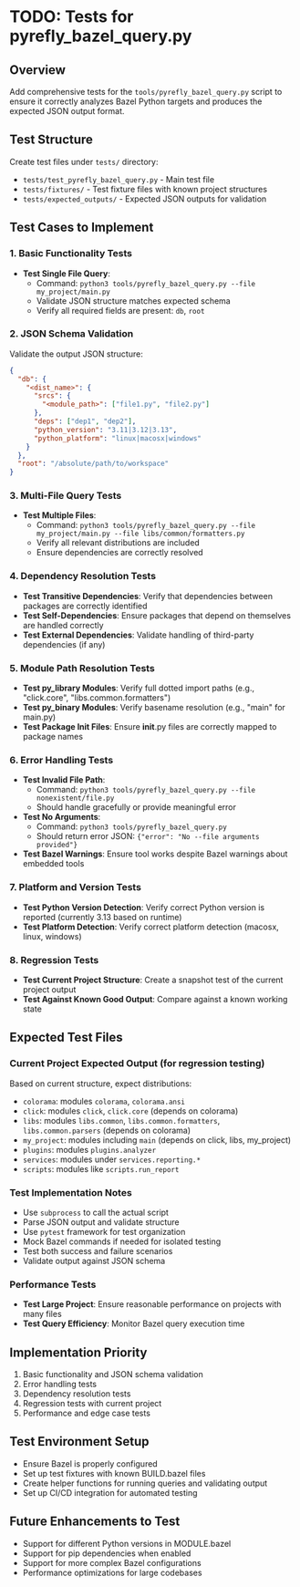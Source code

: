# TODO: Tests for pyrefly_bazel_query.py

## Overview
Add comprehensive tests for the `tools/pyrefly_bazel_query.py` script to ensure it correctly analyzes Bazel Python targets and produces the expected JSON output format.

## Test Structure
Create test files under `tests/` directory:
- `tests/test_pyrefly_bazel_query.py` - Main test file
- `tests/fixtures/` - Test fixture files with known project structures
- `tests/expected_outputs/` - Expected JSON outputs for validation

## Test Cases to Implement

### 1. Basic Functionality Tests
- **Test Single File Query**: 
  - Command: `python3 tools/pyrefly_bazel_query.py --file my_project/main.py`
  - Validate JSON structure matches expected schema
  - Verify all required fields are present: `db`, `root`

### 2. JSON Schema Validation
Validate the output JSON structure:
```json
{
  "db": {
    "<dist_name>": {
      "srcs": {
        "<module_path>": ["file1.py", "file2.py"]
      },
      "deps": ["dep1", "dep2"],
      "python_version": "3.11|3.12|3.13",
      "python_platform": "linux|macosx|windows"
    }
  },
  "root": "/absolute/path/to/workspace"
}
```

### 3. Multi-File Query Tests
- **Test Multiple Files**:
  - Command: `python3 tools/pyrefly_bazel_query.py --file my_project/main.py --file libs/common/formatters.py`
  - Verify all relevant distributions are included
  - Ensure dependencies are correctly resolved

### 4. Dependency Resolution Tests
- **Test Transitive Dependencies**: Verify that dependencies between packages are correctly identified
- **Test Self-Dependencies**: Ensure packages that depend on themselves are handled correctly
- **Test External Dependencies**: Validate handling of third-party dependencies (if any)

### 5. Module Path Resolution Tests
- **Test py_library Modules**: Verify full dotted import paths (e.g., "click.core", "libs.common.formatters")
- **Test py_binary Modules**: Verify basename resolution (e.g., "main" for main.py)
- **Test Package Init Files**: Ensure __init__.py files are correctly mapped to package names

### 6. Error Handling Tests
- **Test Invalid File Path**: 
  - Command: `python3 tools/pyrefly_bazel_query.py --file nonexistent/file.py`
  - Should handle gracefully or provide meaningful error
- **Test No Arguments**:
  - Command: `python3 tools/pyrefly_bazel_query.py`
  - Should return error JSON: `{"error": "No --file arguments provided"}`
- **Test Bazel Warnings**: Ensure tool works despite Bazel warnings about embedded tools

### 7. Platform and Version Tests
- **Test Python Version Detection**: Verify correct Python version is reported (currently 3.13 based on runtime)
- **Test Platform Detection**: Verify correct platform detection (macosx, linux, windows)

### 8. Regression Tests
- **Test Current Project Structure**: Create a snapshot test of the current project output
- **Test Against Known Good Output**: Compare against a known working state

## Expected Test Files

### Current Project Expected Output (for regression testing)
Based on current structure, expect distributions:
- `colorama`: modules `colorama`, `colorama.ansi`
- `click`: modules `click`, `click.core` (depends on colorama)
- `libs`: modules `libs.common`, `libs.common.formatters`, `libs.common.parsers` (depends on colorama)
- `my_project`: modules including `main` (depends on click, libs, my_project)
- `plugins`: modules `plugins.analyzer`
- `services`: modules under `services.reporting.*`
- `scripts`: modules like `scripts.run_report`

### Test Implementation Notes
- Use `subprocess` to call the actual script
- Parse JSON output and validate structure
- Use `pytest` framework for test organization
- Mock Bazel commands if needed for isolated testing
- Test both success and failure scenarios
- Validate output against JSON schema

### Performance Tests
- **Test Large Project**: Ensure reasonable performance on projects with many files
- **Test Query Efficiency**: Monitor Bazel query execution time

## Implementation Priority
1. Basic functionality and JSON schema validation
2. Error handling tests
3. Dependency resolution tests
4. Regression tests with current project
5. Performance and edge case tests

## Test Environment Setup
- Ensure Bazel is properly configured
- Set up test fixtures with known BUILD.bazel files
- Create helper functions for running queries and validating output
- Set up CI/CD integration for automated testing

## Future Enhancements to Test
- Support for different Python versions in MODULE.bazel
- Support for pip dependencies when enabled
- Support for more complex Bazel configurations
- Performance optimizations for large codebases